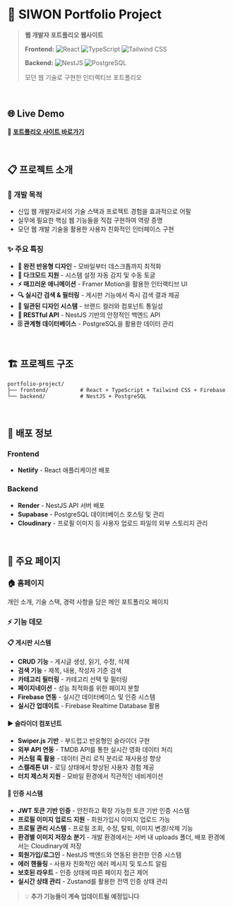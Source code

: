 # 🚀 **SIWON Portfolio Project**

> **웹 개발자 포트폴리오 웹사이트**
>
> **Frontend:** ![React](https://img.shields.io/badge/React-19.1.0-61DAFB?logo=react&logoColor=white) ![TypeScript](https://img.shields.io/badge/TypeScript-5.8.3-3178C6?logo=typescript&logoColor=white) ![Tailwind CSS](https://img.shields.io/badge/Tailwind_CSS-4.1.7-06B6D4?logo=tailwindcss&logoColor=white)
>
> **Backend:** ![NestJS](https://img.shields.io/badge/NestJS-11.0.1-E0234E?logo=nestjs&logoColor=white) ![PostgreSQL](https://img.shields.io/badge/PostgreSQL-15-336791?logo=postgresql&logoColor=white)
>
> 모던 웹 기술로 구현한 인터랙티브 포트폴리오

<br>

## 🌐 **Live Demo**

**🔗 [포트폴리오 사이트 바로가기](https://siwonsportfolio.netlify.app)**

<br>

## 📋 **프로젝트 소개**

### **🎯 개발 목적**

- 신입 웹 개발자로서의 기술 스택과 프로젝트 경험을 효과적으로 어필
- 실무에 필요한 핵심 웹 기능들을 직접 구현하여 역량 증명
- 모던 웹 개발 기술을 활용한 사용자 친화적인 인터페이스 구현

### **✨ 주요 특징**

- **📱 완전 반응형 디자인** - 모바일부터 데스크톱까지 최적화
- **🌙 다크모드 지원** - 시스템 설정 자동 감지 및 수동 토글
- **⚡ 매끄러운 애니메이션** - Framer Motion을 활용한 인터랙티브 UI
- **🔍 실시간 검색 & 필터링** - 게시판 기능에서 즉시 검색 결과 제공
- **🎨 일관된 디자인 시스템** - 브랜드 컬러와 컴포넌트 통일성
- **🔧 RESTful API** - NestJS 기반의 안정적인 백엔드 API
- **🗄️ 관계형 데이터베이스** - PostgreSQL을 활용한 데이터 관리

<br>

## 🏗️ **프로젝트 구조**

```
portfolio-project/
├── frontend/          # React + TypeScript + Tailwind CSS + Firebase
└── backend/           # NestJS + PostgreSQL
```

<br>

## 🚀 **배포 정보**

### **Frontend**

- **Netlify** - React 애플리케이션 배포

### **Backend**

- **Render** - NestJS API 서버 배포
- **Supabase** - PostgreSQL 데이터베이스 호스팅 및 관리
- **Cloudinary** - 프로필 이미지 등 사용자 업로드 파일의 외부 스토리지 관리

<br>

## 🎨 **주요 페이지**

### **🏠 홈페이지**

개인 소개, 기술 스택, 경력 사항을 담은 메인 포트폴리오 페이지

### **⚡ 기능 데모**

#### **📋 게시판 시스템**

- **CRUD 기능** - 게시글 생성, 읽기, 수정, 삭제
- **검색 기능** - 제목, 내용, 작성자 기준 검색
- **카테고리 필터링** - 카테고리 선택 및 필터링
- **페이지네이션** - 성능 최적화를 위한 페이지 분할
- **Firebase 연동** - 실시간 데이터베이스 및 인증 시스템
- **실시간 업데이트** - Firebase Realtime Database 활용

#### **▶️ 슬라이더 컴포넌트**

- **Swiper.js 기반** - 부드럽고 반응형인 슬라이더 구현
- **외부 API 연동** - TMDB API를 통한 실시간 영화 데이터 처리
- **커스텀 훅 활용** - 데이터 관리 로직 분리로 재사용성 향상
- **스켈레톤 UI** - 로딩 상태에서 향상된 사용자 경험 제공
- **터치 제스처 지원** - 모바일 환경에서 직관적인 네비게이션

#### **🔐 인증 시스템**

- **JWT 토큰 기반 인증** - 안전하고 확장 가능한 토큰 기반 인증 시스템
- **프로필 이미지 업로드 지원** - 회원가입시 이미지 업로드 가능
- **프로필 관리 시스템** - 프로필 조회, 수정, 탈퇴, 이미지 변경/삭제 기능
- **환경별 이미지 저장소 분기** - 개발 환경에서는 서버 내 uploads 폴더, 배포 환경에서는 Cloudinary에 저장
- **회원가입/로그인** - NestJS 백엔드와 연동된 완전한 인증 시스템
- **에러 핸들링** - 사용자 친화적인 에러 메시지 및 토스트 알림
- **보호된 라우트** - 인증 상태에 따른 페이지 접근 제어
- **실시간 상태 관리** - Zustand를 활용한 전역 인증 상태 관리

> 💡 **추가 기능들이 계속 업데이트될 예정입니다**

<br>

